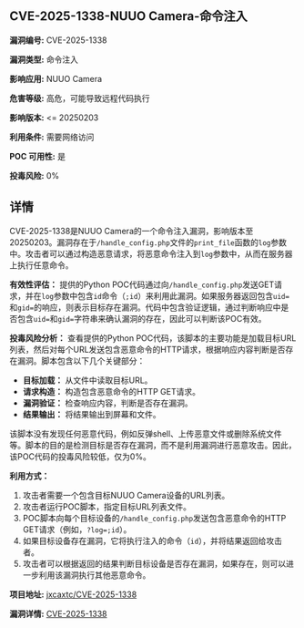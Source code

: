 ## CVE-2025-1338-NUUO Camera-命令注入

**漏洞编号:** CVE-2025-1338

**漏洞类型:** 命令注入

**影响应用:** NUUO Camera

**危害等级:** 高危，可能导致远程代码执行

**影响版本:** <= 20250203

**利用条件:** 需要网络访问

**POC 可用性:** 是

**投毒风险:** 0%

## 详情

CVE-2025-1338是NUUO Camera的一个命令注入漏洞，影响版本至20250203。漏洞存在于`/handle_config.php`文件的`print_file`函数的`log`参数中。攻击者可以通过构造恶意请求，将恶意命令注入到`log`参数中，从而在服务器上执行任意命令。

**有效性评估：**
提供的Python POC代码通过向`/handle_config.php`发送GET请求，并在`log`参数中包含`id`命令（`;id`）来利用此漏洞。如果服务器返回包含`uid=`和`gid=`的响应，则表示目标存在漏洞。代码中包含验证逻辑，通过判断响应中是否包含`uid=`和`gid=`字符串来确认漏洞的存在，因此可以判断该POC有效。

**投毒风险分析：**
查看提供的Python POC代码，该脚本的主要功能是加载目标URL列表，然后对每个URL发送包含恶意命令的HTTP请求，根据响应内容判断是否存在漏洞。脚本包含以下几个关键部分：

*   **目标加载：** 从文件中读取目标URL。
*   **请求构造：** 构造包含恶意命令的HTTP GET请求。
*   **漏洞验证：** 检查响应内容，判断是否存在漏洞。
*   **结果输出：** 将结果输出到屏幕和文件。

该脚本没有发现任何恶意代码，例如反弹shell、上传恶意文件或删除系统文件等。脚本的目的是检测目标是否存在漏洞，而不是利用漏洞进行恶意攻击。因此，该POC代码的投毒风险较低，仅为0%。

**利用方式：**
1.  攻击者需要一个包含目标NUUO Camera设备的URL列表。
2.  攻击者运行POC脚本，指定目标URL列表文件。
3.  POC脚本向每个目标设备的`/handle_config.php`发送包含恶意命令的HTTP GET请求（例如，`?log=;id`）。
4.  如果目标设备存在漏洞，它将执行注入的命令（`id`），并将结果返回给攻击者。
5.  攻击者可以根据返回的结果判断目标设备是否存在漏洞，如果存在，则可以进一步利用该漏洞执行其他恶意命令。

**项目地址:** [jxcaxtc/CVE-2025-1338](https://github.com/jxcaxtc/CVE-2025-1338)

**漏洞详情:** [CVE-2025-1338](https://nvd.nist.gov/vuln/detail/CVE-2025-1338)